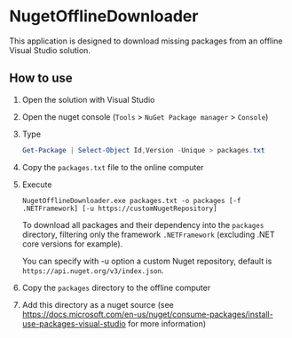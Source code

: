 # NugetOfflineDownloader

This application is designed to download missing packages from an offline Visual Studio solution.

## How to use

1. Open the solution with Visual Studio
1. Open the nuget console (`Tools` > `NuGet Package manager` > `Console`)
1. Type

    ```powershell
    Get-Package | Select-Object Id,Version -Unique > packages.txt
    ```

1. Copy the `packages.txt` file to the online computer
1. Execute

    ```shell
    NugetOfflineDownloader.exe packages.txt -o packages [-f .NETFramework] [-u https://customNugetRepository]
    ```

    To download all packages and their dependency into the `packages` directory, filtering only the framework `.NETFramework` (excluding .NET core versions for example).

    You can specify with -u option a custom Nuget repository, default is `https://api.nuget.org/v3/index.json`.

1. Copy the `packages` directory to the offline computer
1. Add this directory as a nuget source (see <https://docs.microsoft.com/en-us/nuget/consume-packages/install-use-packages-visual-studio> for more information)
